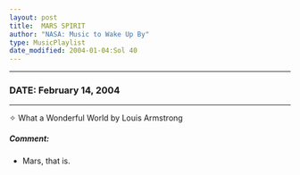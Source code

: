 ```yaml
---
layout: post
title:  MARS SPIRIT
author: "NASA: Music to Wake Up By"
type: MusicPlaylist
date_modified: 2004-01-04:Sol 40
---
```


----
### DATE: February 14, 2004
----
✧ What a Wonderful World by Louis Armstrong

##### Comment:
* Mars, that is.
